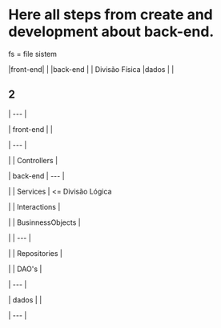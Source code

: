 # Here all steps from create and development about back-end.

fs = file sistem

|front-end| |
|back-end | | Divisão Física
|dados | |

## 2

| --- |

| front-end | |

| --- |

| | Controllers |

| back-end | --- |

| | Services | <= Divisão Lógica

| | Interactions |

| | BusinnessObjects |

| | --- |

| | Repositories |

| | DAO's |

| --- |

| dados | |

| --- |
